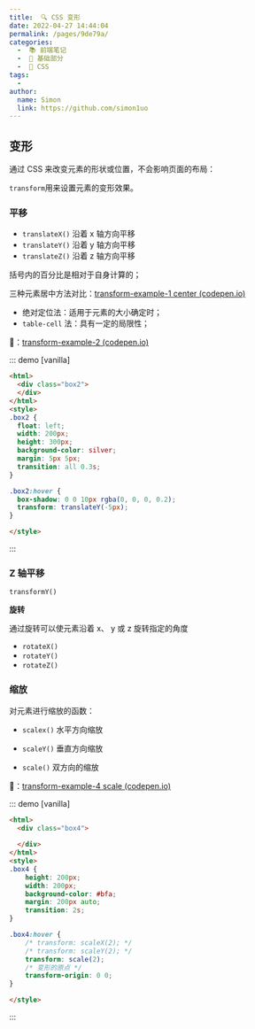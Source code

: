 ```yaml
---
title:  🔍 CSS 变形
date: 2022-04-27 14:44:04
permalink: /pages/9de79a/
categories:
  -  📚 前端笔记
  -  🚶 基础部分
  -  🎨 CSS
tags:
  - 
author: 
  name: Simon
  link: https://github.com/simon1uo
---
```

## 变形

通过 CSS 来改变元素的形状或位置，不会影响页面的布局：

`transform`用来设置元素的变形效果。



### **平移**

- `translateX()` 沿着 x 轴方向平移
- `translateY()` 沿着 y 轴方向平移
- `translateZ()` 沿着 z 轴方向平移

括号内的百分比是相对于自身计算的；



三种元素居中方法对比：[transform-example-1 center (codepen.io)](https://codepen.io/simownspace/pen/QWMyqrY)

+ 绝对定位法：适用于元素的大小确定时；
+ `table-cell` 法：具有一定的局限性；



🌰：[transform-example-2 (codepen.io)](https://codepen.io/simownspace/pen/qBXbPMR)

::: demo [vanilla]

```html
<html>
  <div class="box2">
  </div>
</html>
<style>
.box2 {
  float: left;
  width: 200px;
  height: 300px;
  background-color: silver;
  margin: 5px 5px;
  transition: all 0.3s;
}

.box2:hover {
  box-shadow: 0 0 10px rgba(0, 0, 0, 0.2);
  transform: translateY(-5px);
}

</style>
```

:::

### **Z 轴平移**

`transformY()`



**旋转**

通过旋转可以使元素沿着 x、 y 或 z 旋转指定的角度

- `rotateX()`
- `rotateY()` 
- `rotateZ()`



### **缩放**

对元素进行缩放的函数：

- `scalex()` 水平方向缩放

- `scaleY()` 垂直方向缩放

- `scale()` 双方向的缩放

🌰：[transform-example-4 scale (codepen.io)](https://codepen.io/simownspace/pen/abydLQm)

::: demo [vanilla]

```html
<html>
  <div class="box4">
    
  </div>
</html>
<style>
.box4 {
    height: 200px;
    width: 200px;
    background-color: #bfa;
    margin: 200px auto;
    transition: 2s;
}

.box4:hover {
    /* transform: scaleX(2); */
    /* transform: scaleY(2); */
    transform: scale(2);
    /* 变形的原点 */
    transform-origin: 0 0;
}

</style>
```

:::